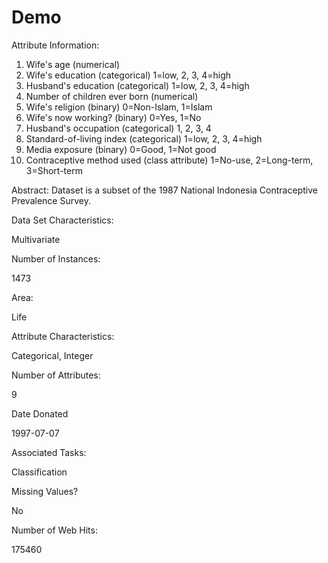 # Demo
Attribute Information:

1. Wife's age (numerical)
2. Wife's education (categorical) 1=low, 2, 3, 4=high
3. Husband's education (categorical) 1=low, 2, 3, 4=high
4. Number of children ever born (numerical)
5. Wife's religion (binary) 0=Non-Islam, 1=Islam
6. Wife's now working? (binary) 0=Yes, 1=No
7. Husband's occupation (categorical) 1, 2, 3, 4
8. Standard-of-living index (categorical) 1=low, 2, 3, 4=high
9. Media exposure (binary) 0=Good, 1=Not good
10. Contraceptive method used (class attribute) 1=No-use, 2=Long-term, 3=Short-term

Abstract: Dataset is a subset of the 1987 National Indonesia Contraceptive Prevalence Survey.

Data Set Characteristics:  

Multivariate

Number of Instances:

1473

Area:

Life

Attribute Characteristics:

Categorical, Integer

Number of Attributes:

9

Date Donated

1997-07-07

Associated Tasks:

Classification

Missing Values?

No

Number of Web Hits:

175460
